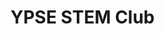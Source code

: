 <!DOCTYPE html>
<html>
  <head>
    <title>YPSE STEM</title>
  </head>
    <body>
      <h1>YPSE STEM Club</h1>
    </body>
</html>
